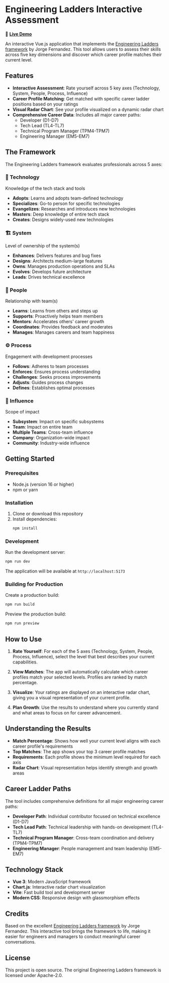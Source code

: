 # Engineering Ladders Interactive Assessment

🚀 **[Live Demo](https://frozire.github.io/interactive-engineering-ladders-asssessment/)**

An interactive Vue.js application that implements the [Engineering Ladders framework](https://github.com/jorgef/engineeringladders) by Jorge Fernandez. This tool allows users to assess their skills across five key dimensions and discover which career profile matches their current level.

## Features

- **Interactive Assessment**: Rate yourself across 5 key axes (Technology, System, People, Process, Influence)
- **Career Profile Matching**: Get matched with specific career ladder positions based on your ratings
- **Visual Radar Chart**: See your profile visualized on a dynamic radar chart
- **Comprehensive Career Data**: Includes all major career paths:
  - Developer (D1-D7)
  - Tech Lead (TL4-TL7) 
  - Technical Program Manager (TPM4-TPM7)
  - Engineering Manager (EM5-EM7)

## The Framework

The Engineering Ladders framework evaluates professionals across 5 axes:

### 🔧 Technology
Knowledge of the tech stack and tools
- **Adopts**: Learns and adopts team-defined technology
- **Specializes**: Go-to person for specific technologies
- **Evangelizes**: Researches and introduces new technologies
- **Masters**: Deep knowledge of entire tech stack
- **Creates**: Designs widely-used new technologies

### 🏗️ System
Level of ownership of the system(s)
- **Enhances**: Delivers features and bug fixes
- **Designs**: Architects medium-large features
- **Owns**: Manages production operations and SLAs
- **Evolves**: Develops future architecture
- **Leads**: Drives technical excellence

### 👥 People
Relationship with team(s)
- **Learns**: Learns from others and steps up
- **Supports**: Proactively helps team members
- **Mentors**: Accelerates others' career growth
- **Coordinates**: Provides feedback and moderates
- **Manages**: Manages careers and team happiness

### ⚙️ Process
Engagement with development processes
- **Follows**: Adheres to team processes
- **Enforces**: Ensures process understanding
- **Challenges**: Seeks process improvements
- **Adjusts**: Guides process changes
- **Defines**: Establishes optimal processes

### 🌟 Influence
Scope of impact
- **Subsystem**: Impact on specific subsystems
- **Team**: Impact on entire team
- **Multiple Teams**: Cross-team influence
- **Company**: Organization-wide impact
- **Community**: Industry-wide influence

## Getting Started

### Prerequisites

- Node.js (version 16 or higher)
- npm or yarn

### Installation

1. Clone or download this repository
2. Install dependencies:
   ```bash
   npm install
   ```

### Development

Run the development server:
```bash
npm run dev
```

The application will be available at `http://localhost:5173`

### Building for Production

Create a production build:
```bash
npm run build
```

Preview the production build:
```bash
npm run preview
```

## How to Use

1. **Rate Yourself**: For each of the 5 axes (Technology, System, People, Process, Influence), select the level that best describes your current capabilities.

2. **View Matches**: The app will automatically calculate which career profiles match your selected levels. Profiles are ranked by match percentage.

3. **Visualize**: Your ratings are displayed on an interactive radar chart, giving you a visual representation of your current profile.

4. **Plan Growth**: Use the results to understand where you currently stand and what areas to focus on for career advancement.

## Understanding the Results

- **Match Percentage**: Shows how well your current level aligns with each career profile's requirements
- **Top Matches**: The app shows your top 3 career profile matches
- **Requirements**: Each profile shows the minimum level required for each axis
- **Radar Chart**: Visual representation helps identify strength and growth areas

## Career Ladder Paths

The tool includes comprehensive definitions for all major engineering career paths:

- **Developer Path**: Individual contributor focused on technical excellence (D1-D7)
- **Tech Lead Path**: Technical leadership with hands-on development (TL4-TL7)
- **Technical Program Manager**: Cross-team coordination and delivery (TPM4-TPM7)
- **Engineering Manager**: People management and team leadership (EM5-EM7)

## Technology Stack

- **Vue 3**: Modern JavaScript framework
- **Chart.js**: Interactive radar chart visualization
- **Vite**: Fast build tool and development server
- **Modern CSS**: Responsive design with glassmorphism effects

## Credits

Based on the excellent [Engineering Ladders framework](https://github.com/jorgef/engineeringladders) by Jorge Fernandez. This interactive tool brings the framework to life, making it easier for engineers and managers to conduct meaningful career conversations.

## License

This project is open source. The original Engineering Ladders framework is licensed under Apache-2.0.
